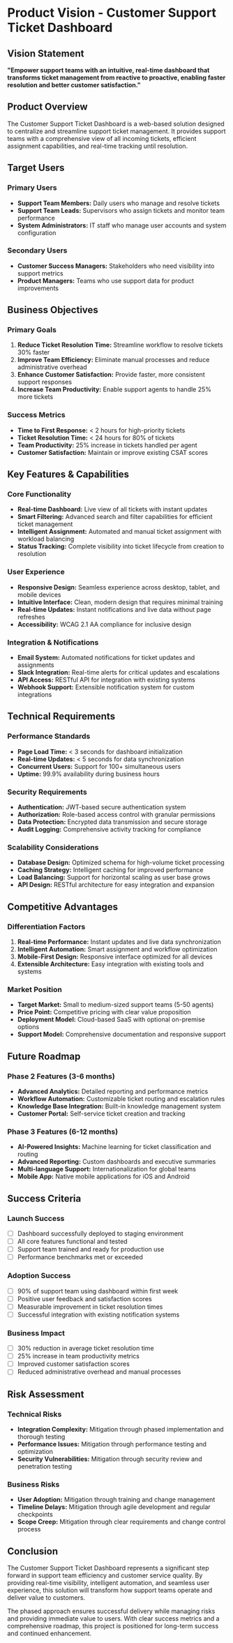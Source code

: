 # Product Vision - Customer Support Ticket Dashboard

## Vision Statement
**"Empower support teams with an intuitive, real-time dashboard that transforms ticket management from reactive to proactive, enabling faster resolution and better customer satisfaction."**

## Product Overview
The Customer Support Ticket Dashboard is a web-based solution designed to centralize and streamline support ticket management. It provides support teams with a comprehensive view of all incoming tickets, efficient assignment capabilities, and real-time tracking until resolution.

## Target Users

### Primary Users
- **Support Team Members:** Daily users who manage and resolve tickets
- **Support Team Leads:** Supervisors who assign tickets and monitor team performance
- **System Administrators:** IT staff who manage user accounts and system configuration

### Secondary Users
- **Customer Success Managers:** Stakeholders who need visibility into support metrics
- **Product Managers:** Teams who use support data for product improvements

## Business Objectives

### Primary Goals
1. **Reduce Ticket Resolution Time:** Streamline workflow to resolve tickets 30% faster
2. **Improve Team Efficiency:** Eliminate manual processes and reduce administrative overhead
3. **Enhance Customer Satisfaction:** Provide faster, more consistent support responses
4. **Increase Team Productivity:** Enable support agents to handle 25% more tickets

### Success Metrics
- **Time to First Response:** < 2 hours for high-priority tickets
- **Ticket Resolution Time:** < 24 hours for 80% of tickets
- **Team Productivity:** 25% increase in tickets handled per agent
- **Customer Satisfaction:** Maintain or improve existing CSAT scores

## Key Features & Capabilities

### Core Functionality
- **Real-time Dashboard:** Live view of all tickets with instant updates
- **Smart Filtering:** Advanced search and filter capabilities for efficient ticket management
- **Intelligent Assignment:** Automated and manual ticket assignment with workload balancing
- **Status Tracking:** Complete visibility into ticket lifecycle from creation to resolution

### User Experience
- **Responsive Design:** Seamless experience across desktop, tablet, and mobile devices
- **Intuitive Interface:** Clean, modern design that requires minimal training
- **Real-time Updates:** Instant notifications and live data without page refreshes
- **Accessibility:** WCAG 2.1 AA compliance for inclusive design

### Integration & Notifications
- **Email System:** Automated notifications for ticket updates and assignments
- **Slack Integration:** Real-time alerts for critical updates and escalations
- **API Access:** RESTful API for integration with existing systems
- **Webhook Support:** Extensible notification system for custom integrations

## Technical Requirements

### Performance Standards
- **Page Load Time:** < 3 seconds for dashboard initialization
- **Real-time Updates:** < 5 seconds for data synchronization
- **Concurrent Users:** Support for 100+ simultaneous users
- **Uptime:** 99.9% availability during business hours

### Security Requirements
- **Authentication:** JWT-based secure authentication system
- **Authorization:** Role-based access control with granular permissions
- **Data Protection:** Encrypted data transmission and secure storage
- **Audit Logging:** Comprehensive activity tracking for compliance

### Scalability Considerations
- **Database Design:** Optimized schema for high-volume ticket processing
- **Caching Strategy:** Intelligent caching for improved performance
- **Load Balancing:** Support for horizontal scaling as user base grows
- **API Design:** RESTful architecture for easy integration and expansion

## Competitive Advantages

### Differentiation Factors
1. **Real-time Performance:** Instant updates and live data synchronization
2. **Intelligent Automation:** Smart assignment and workflow optimization
3. **Mobile-First Design:** Responsive interface optimized for all devices
4. **Extensible Architecture:** Easy integration with existing tools and systems

### Market Position
- **Target Market:** Small to medium-sized support teams (5-50 agents)
- **Price Point:** Competitive pricing with clear value proposition
- **Deployment Model:** Cloud-based SaaS with optional on-premise options
- **Support Model:** Comprehensive documentation and responsive support

## Future Roadmap

### Phase 2 Features (3-6 months)
- **Advanced Analytics:** Detailed reporting and performance metrics
- **Workflow Automation:** Customizable ticket routing and escalation rules
- **Knowledge Base Integration:** Built-in knowledge management system
- **Customer Portal:** Self-service ticket creation and tracking

### Phase 3 Features (6-12 months)
- **AI-Powered Insights:** Machine learning for ticket classification and routing
- **Advanced Reporting:** Custom dashboards and executive summaries
- **Multi-language Support:** Internationalization for global teams
- **Mobile App:** Native mobile applications for iOS and Android

## Success Criteria

### Launch Success
- [ ] Dashboard successfully deployed to staging environment
- [ ] All core features functional and tested
- [ ] Support team trained and ready for production use
- [ ] Performance benchmarks met or exceeded

### Adoption Success
- [ ] 90% of support team using dashboard within first week
- [ ] Positive user feedback and satisfaction scores
- [ ] Measurable improvement in ticket resolution times
- [ ] Successful integration with existing notification systems

### Business Impact
- [ ] 30% reduction in average ticket resolution time
- [ ] 25% increase in team productivity metrics
- [ ] Improved customer satisfaction scores
- [ ] Reduced administrative overhead and manual processes

## Risk Assessment

### Technical Risks
- **Integration Complexity:** Mitigation through phased implementation and thorough testing
- **Performance Issues:** Mitigation through performance testing and optimization
- **Security Vulnerabilities:** Mitigation through security review and penetration testing

### Business Risks
- **User Adoption:** Mitigation through training and change management
- **Timeline Delays:** Mitigation through agile development and regular checkpoints
- **Scope Creep:** Mitigation through clear requirements and change control process

## Conclusion
The Customer Support Ticket Dashboard represents a significant step forward in support team efficiency and customer service quality. By providing real-time visibility, intelligent automation, and seamless user experience, this solution will transform how support teams operate and deliver value to customers.

The phased approach ensures successful delivery while managing risks and providing immediate value to users. With clear success metrics and a comprehensive roadmap, this project is positioned for long-term success and continued enhancement.
